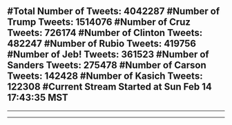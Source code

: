 #Total Number of Tweets: 4042287 
#Number of Trump Tweets: 1514076
#Number of Cruz Tweets: 726174
#Number of Clinton Tweets: 482247
#Number of Rubio Tweets: 419756
#Number of Jeb! Tweets: 361523
#Number of Sanders Tweets: 275478
#Number of Carson Tweets: 142428
#Number of Kasich Tweets: 122308
#Current Stream Started at Sun Feb 14 17:43:35 MST
---
---
---
